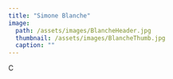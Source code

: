 ```yaml
---
title: "Simone Blanche"
image: 
  path: /assets/images/BlancheHeader.jpg
  thumbnail: /assets/images/BlancheThumb.jpg
  caption: ""
---
```

C